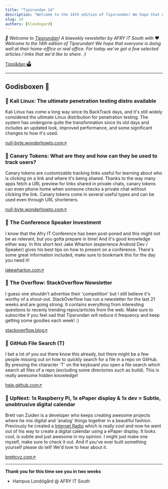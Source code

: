 ```yaml
---
title: "Tipsrundan 14"
description: "Welcome to the 14th edition of Tipsrundan! We hope that everyone is doing well at their home-office or real office. For today we've got a few selected articles / links that we'd like to share. :)"
slug: 14
authors: [hlondogard]
---
```

_👋 Welcome to [Tipsrundan](https://afry-south.github.io/tipsrundan/2020-05-19-tipsrundan-14/)! A biweekly newsletter by AFRY IT South with ❤️_  
_Welcome to the 14th edition of Tipsrundan! We hope that everyone is doing well at their home-office or real office. For today we've got a few selected articles / links that we'd like to share. :)_
<!--truncate-->

[Tipslådan 🗳](mailto:hampus.londogard@afry.com?subject=Tips)    

---




## Godisboxen 🍭
        
### 🧪 Kali Linux: The ultimate penetration testing distro available

Kali Linux has come a long way since its BackTrack days, and it's still widely considered the ultimate Linux distribution for penetration testing. The system has undergone quite the transformation since its old days and includes an updated look, improved performance, and some significant changes to how it's used.

[null-byte.wonderhowto.com↗](https://null-byte.wonderhowto.com/how-to/get-started-with-kali-linux-2020-0231506/)

### 🧪 Canary Tokens: What are they and how can they be used to track users?

Canary tokens are customizable tracking links useful for learning about who is clicking on a link and where it's being shared. Thanks to the way many apps fetch a URL preview for links shared in private chats, canary tokens can even phone home when someone checks a private chat without clicking the link. Canary tokens come in several useful types and can be used even through URL shorteners.

[null-byte.wonderhowto.com↗](https://null-byte.wonderhowto.com/how-to/track-target-using-canary-token-tracking-links-0192830/)

### 👥 The Conference Speaker Investment

I know that the Afry IT Conference has been post-poned and this might not be as relevant, but you gotta prepare in time! And it's good knowledge either way. In this short text Jake Wharton (experience Android Dev / Speaker) gives his best tips on how to present on a conference. There's some great information included, make sure to bookmark this for the day you need it!

[jakewharton.com↗](https://jakewharton.com/the-conference-speaker-investment/)

### 🔀 The Overflow: StackOverflow Newsletter

I guess one shouldn't advertise their 'competition' but I still believe it's worthy of a shout-out. StackOverflow has run a newsletter for the last 21 weeks and are going strong. It contains everything from interesting questions to recenly trending repos/articles from the web. Make sure to subscribe if you feel sad that Tipsrundan will reduce it frequency and keep getting some goodies each week! :)

[stackoverflow.blog↗](https://stackoverflow.blog/newsletter/)

### 🔀 GitHub File Search (T)

I bet a lot of you out there know this already, but there might be a few people missing out on how to quickly search for a file in a repo on GitHub. By pressing the character 'T' on the keyboard you open a file search which search all files of a repo (excluding some directories such as build). This is really awesome hidden knowledge!

[help.github.com↗](https://help.github.com/en/github/searching-for-information-on-github/finding-files-on-github)

### 🔀 UpNext: 1x Raspberry Pi, 1x ePaper display & 1x dev = Subtle, unobtrusive digital calendar

Brett van Zuiden is a developer who keeps creating awesome projects where he mix digital and 'analog' things together in a beautiful fashion. Previously he created a <a href='http://brettcvz.com/projects/5-internet-radio'>Internet Radio</a> which is really cool and now he went out of his way to create a digital calendar using a ePaper display. It looks cool, is subtle and just awesome in my opinion. I might just make one myself, make sure to check it out. And if you've ever built something yourself please do tell! We'd love to hear about it.

[brettcvz.com↗](http://brettcvz.com/projects/6-upnext)   

---

**Thank you for this time see you in two weeks**   
- Hampus Londögård @ AFRY IT South